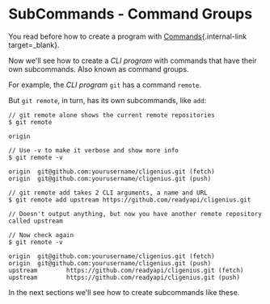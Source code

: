 # SubCommands - Command Groups

You read before how to create a program with [Commands](../commands/index.md){.internal-link target=_blank}.

Now we'll see how to create a *CLI program* with commands that have their own subcommands. Also known as command groups.

For example, the *CLI program* `git` has a command `remote`.

But `git remote`, in turn, has its own subcommands, like `add`:

<div class="termy">

```console
// git remote alone shows the current remote repositories
$ git remote

origin

// Use -v to make it verbose and show more info
$ git remote -v

origin  git@github.com:yourusername/cligenius.git (fetch)
origin  git@github.com:yourusername/cligenius.git (push)

// git remote add takes 2 CLI arguments, a name and URL
$ git remote add upstream https://github.com/readyapi/cligenius.git

// Doesn't output anything, but now you have another remote repository called upstream

// Now check again
$ git remote -v

origin  git@github.com:yourusername/cligenius.git (fetch)
origin  git@github.com:yourusername/cligenius.git (push)
upstream        https://github.com/readyapi/cligenius.git (fetch)
upstream        https://github.com/readyapi/cligenius.git (push)
```

</div>

In the next sections we'll see how to create subcommands like these.
